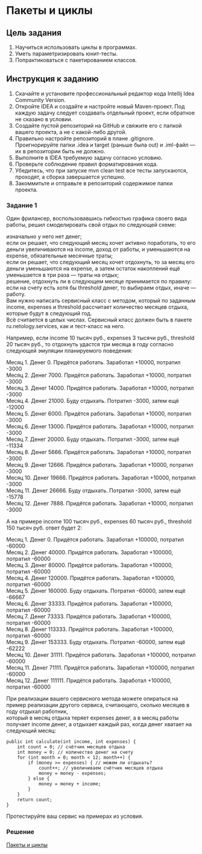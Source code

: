 # Пакеты и циклы

## Цель задания

1. Научиться использовать циклы в программах.
2. Уметь параметризировать юнит-тесты.
3. Попрактиковаться с пакетированием классов.

## Инструкция к заданию

1. Скачайте и установите профессиональный редактор кода Intellij Idea Community Version.
2. Откройте IDEA и создайте и настройте новый Maven-проект. Под каждую задачу следует создавать отдельный проект, если обратное не сказано в условии.
3. Создайте пустой репозиторий на GitHub и свяжите его с папкой вашего проекта, а не с какой-либо другой.
4. Правильно настройте репозиторий в плане .gitignore. Проигнорируйте папки .idea и target (раньше была out) и .iml-файл — их в репозитории быть не должно.
5. Выполните в IDEA требуемую задачу согласно условию.
6. Проверьте соблюдение правил форматирования кода.
7. Убедитесь, что при запуске mvn clean test все тесты запускаются, проходят, а сборка завершается успешно.
8. Закоммитьте и отправьте в репозиторий содержимое папки проекта.

### Задание 1 

Один фрилансер, воспользовавшись гибкостью графика своего вида работы, решил смоделировать свой отдых по следующей схеме:

изначально у него нет денег;  
если он решает, что следующий месяц хочет активно поработать, то его деньги увеличиваются на income, доход от работы, и уменьшаются на expense, обязательные месячные траты;  
если он решает, что следующий месяц хочет отдохнуть, то за месяц его деньги уменьшаются на expense, а затем остаток накоплений ещё уменьшается в три раза — траты на отдых;  
решение, отдохнуть ли в следующем месяце принимается по правилу: если на счету есть хотя бы threshold денег, то выбираем отдых, иначе — работу.  
Вам нужно написать сервисный класс с методом, который по заданным income, expenses и threshold рассчитает количество месяцев отдыха, которые будут в следующий год.   
Всё считается в целых числах. Сервисный класс должен быть в пакете ru.netology.services, как и тест-класс на него.  

Например, если income 10 тысяч руб., expenses 3 тысячи руб., threshold 20 тысяч руб., то отдохнуть удастся три месяца в году согласно следующей эмуляции планируемого поведения:  

Месяц 1. Денег 0. Придётся работать. Заработал +10000, потратил -3000  
Месяц 2. Денег 7000. Придётся работать. Заработал +10000, потратил -3000  
Месяц 3. Денег 14000. Придётся работать. Заработал +10000, потратил -3000  
Месяц 4. Денег 21000. Буду отдыхать. Потратил -3000, затем ещё -12000  
Месяц 5. Денег 6000. Придётся работать. Заработал +10000, потратил -3000  
Месяц 6. Денег 13000. Придётся работать. Заработал +10000, потратил -3000  
Месяц 7. Денег 20000. Буду отдыхать. Потратил -3000, затем ещё -11334  
Месяц 8. Денег 5666. Придётся работать. Заработал +10000, потратил -3000  
Месяц 9. Денег 12666. Придётся работать. Заработал +10000, потратил -3000  
Месяц 10. Денег 19666. Придётся работать. Заработал +10000, потратил -3000  
Месяц 11. Денег 26666. Буду отдыхать. Потратил -3000, затем ещё -15778  
Месяц 12. Денег 7888. Придётся работать. Заработал +10000, потратил -3000  

А на примере income 100 тысяч руб., expenses 60 тысяч руб., threshold 150 тысяч руб. ответ будет 2:  

Месяц 1. Денег 0. Придётся работать. Заработал +100000, потратил -60000  
Месяц 2. Денег 40000. Придётся работать. Заработал +100000, потратил -60000  
Месяц 3. Денег 80000. Придётся работать. Заработал +100000, потратил -60000  
Месяц 4. Денег 120000. Придётся работать. Заработал +100000, потратил -60000  
Месяц 5. Денег 160000. Буду отдыхать. Потратил -60000, затем ещё -66667  
Месяц 6. Денег 33333. Придётся работать. Заработал +100000, потратил -60000  
Месяц 7. Денег 73333. Придётся работать. Заработал +100000, потратил -60000  
Месяц 8. Денег 113333. Придётся работать. Заработал +100000, потратил -60000  
Месяц 9. Денег 153333. Буду отдыхать. Потратил -60000, затем ещё -62222  
Месяц 10. Денег 31111. Придётся работать. Заработал +100000, потратил -60000  
Месяц 11. Денег 71111. Придётся работать. Заработал +100000, потратил -60000  
Месяц 12. Денег 111111. Придётся работать. Заработал +100000, потратил -60000  

При реализации вашего сервисного метода можете опираться на пример реализации другого сервиса, считающего, сколько месяцев в году отдыхал работник,   
который в месяц отдыха теряет expenses денег, а в месяц работы получает income денег, а отдыхает каждый раз, когда денег хватает на следующий месяц:  

    public int calculate(int income, int expenses) {
        int count = 0; // счётчик месяцев отдыха
        int money = 0; // количество денег на счету
        for (int month = 0; month < 12; month++) {
            if (money >= expenses) { // можем ли отдыхать?
                count++; // увеличиваем счётчик месяцев отдыха
                money = money - expenses;
            } else {
                money = money + income;
            }
        }
        return count;
    }
Протестируйте ваш сервис на примерах из условия.

### Решение

[Пакеты и циклы](https://github.com/Ev-genia-Moon/Task6Maven)

